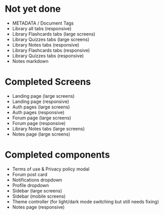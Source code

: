 # Not yet done

- METADATA / Document Tags
- Library all tabs (responsive)
- Library Flashcards tabs (large screens)
- Library Quizzes tabs (large screens)
- Library Notes tabs (responsive)
- Library Flashcards tabs (responsive)
- Library Quizzes tabs (responsive)
- Notes markdown

# Completed Screens

- Landing page (large screens)
- Landing page (responsive)
- Auth pages (large screens)
- Auth pages (responsive)
- Forum page (large screens)
- Forum page (responsive)
- Library Notes tabs (large screens)
- Notes page (large screens)

# Completed components

- Terms of use & Privacy policy modal
- Forum post card
- Notifications dropdown
- Profile dropdown
- Sidebar (large screens)
- Sidebar (mobile screens)
- Theme controller (for light/dark mode switching but still needs fixing)
- Notes page (responsive)
